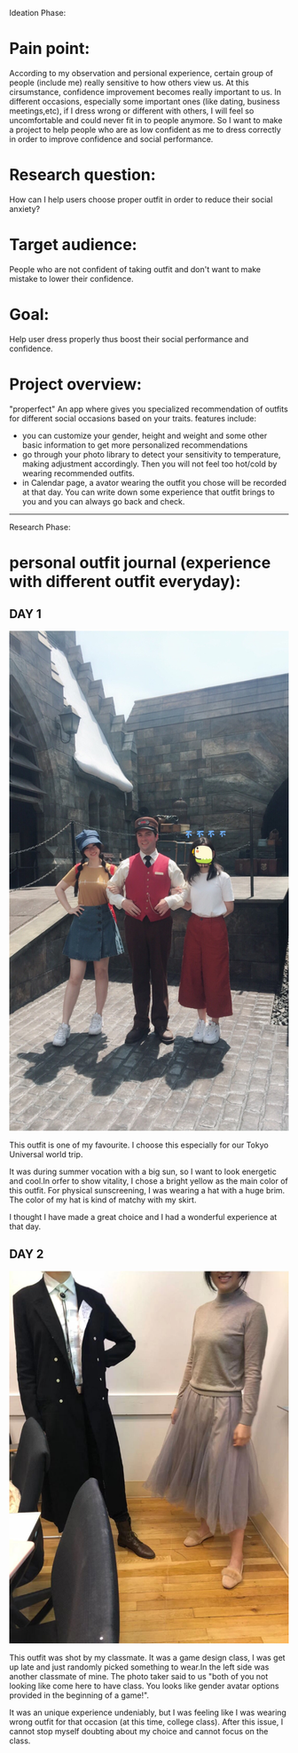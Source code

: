 Ideation Phase:

# Pain point: 
According to my observation and persional experience, certain group of people (include me) really sensitive to how others view us. At this cirsumstance, confidence improvement becomes really important to us. 
In different occasions, especially some important ones (like dating, business meetings,etc), if I dress wrong or different with others, I will feel so uncomfortable and could never fit in to people anymore.
So I want to make a project to help people who are as low confident as me to dress correctly in order to improve confidence and social performance.

# Research question:
How can I help users choose proper outfit in order to reduce their social anxiety?


# Target audience:
People who are not confident of taking outfit and don't want to make mistake to lower their confidence.

# Goal:
Help user dress properly thus boost their social performance and confidence.

# Project overview:
"properfect"
An app where gives you specialized recommendation of outfits for different social occasions based on your traits.
features include:
- you can customize your gender, height and weight and some other basic information to get more personalized recommendations
- go through your photo library to detect your sensitivity to temperature, making adjustment accordingly. Then you will not feel too hot/cold by wearing recommended outfits.
- in Calendar page, a avator wearing the outfit you chose will be recorded at that day. You can write down some experience that outfit brings to you and you can always go back and check.

----------------------------------------------
Research Phase:

# personal outfit journal (experience with different outfit everyday):

## DAY 1

![First outfit](IMG_0440.jpg)

This outfit is one of my favourite. I choose this especially for our Tokyo Universal world trip. 

It was during summer vocation with a big sun, so I want to look energetic and cool.In orfer to show vitality, I chose a bright yellow as the main color of this outfit. For physical sunscreening, I was wearing a hat with a huge brim. The color of my hat is kind of matchy with my skirt.

I thought I have made a great choice and I had a wonderful experience at that day. 

## DAY 2


![Second outfit](IMG_8953.jpg)

This outfit was shot by my classmate. It was a game design class, I was get up late and just randomly picked something to wear.In the left side was another classmate of mine. The photo taker said to us "both of you not looking like come here to have class. You looks like gender avatar options provided in the beginning of a game!". 

It was an unique experience undeniably, but I was feeling like I was wearing wrong outfit for that occasion (at this time, college class). After this issue, I cannot stop myself doubting about my choice and cannot focus on the class. 
